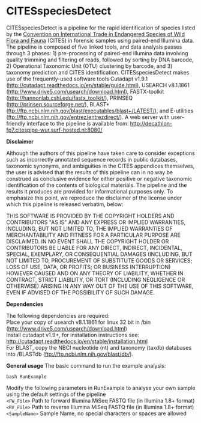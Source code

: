 # CITESspeciesDetect
CITESspeciesDetect is a pipeline for the rapid identification of species listed by the <a href="https://www.cites.org/">Convention on International Trade in Endangered Species of Wild Flora and Fauna</a> (CITES) in forensic samples using paired-end Illumina data. The pipeline is composed of five linked tools, and data analysis passes through 3 phases: 1) pre-processing of paired-end Illumina data involving quality trimming and filtering of reads, followed by sorting by DNA barcode, 2) Operational Taxonomic Unit (OTU) clustering by barcode, and 3) taxonomy prediction and CITES identification. CITESspeciesDetect makes use of the frequently-used software tools Cutadapt v1.9.1 (http://cutadapt.readthedocs.io/en/stable/guide.html), USEARCH v8.1.1861 (http://www.drive5.com/usearch/download.html), FASTX-toolkit (http://hannonlab.cshl.edu/fastx_toolkit/), PRINSEQ (http://prinseq.sourceforge.net/), BLAST+ (ftp://ftp.ncbi.nlm.nih.gov/blast/executables/blast+/LATEST/), and E-utilities (ftp://ftp.ncbi.nlm.nih.gov/entrez/entrezdirect/).
A web server with user-friendly interface to the pipeline is available from: http://decathlon-fp7.citespipe-wur.surf-hosted.nl:8080/


<strong>Disclaimer</strong>

Although the authors of this pipeline have taken care to consider exceptions such as incorrectly annotated sequence records in public databases, taxonomic synonyms, and ambiguities in the CITES appendices themselves, the user is advised that the results of this pipeline can in no way be construed as conclusive evidence for either positive or negative taxonomic identification of the contents of biological materials. The pipeline and the results it produces are provided for informational purposes only. To emphasize this point, we reproduce the disclaimer of the license under which this pipeline is released verbatim, below:

THIS SOFTWARE IS PROVIDED BY THE COPYRIGHT HOLDERS AND CONTRIBUTORS "AS IS" AND ANY EXPRESS OR IMPLIED WARRANTIES, INCLUDING, BUT NOT LIMITED TO, THE IMPLIED WARRANTIES OF MERCHANTABILITY AND FITNESS FOR A PARTICULAR PURPOSE ARE DISCLAIMED. IN NO EVENT SHALL THE COPYRIGHT HOLDER OR CONTRIBUTORS BE LIABLE FOR ANY DIRECT, INDIRECT, INCIDENTAL, SPECIAL, EXEMPLARY, OR CONSEQUENTIAL DAMAGES (INCLUDING, BUT NOT LIMITED TO, PROCUREMENT OF SUBSTITUTE GOODS OR SERVICES; LOSS OF USE, DATA, OR PROFITS; OR BUSINESS INTERRUPTION) HOWEVER CAUSED AND ON ANY THEORY OF LIABILITY, WHETHER IN CONTRACT, STRICT LIABILITY, OR TORT (INCLUDING NEGLIGENCE OR OTHERWISE) ARISING IN ANY WAY OUT OF THE USE OF THIS SOFTWARE, EVEN IF ADVISED OF THE POSSIBILITY OF SUCH DAMAGE.




<strong>Dependencies</strong>

The following dependencies are required: </br>
Place your copy of usearch v8.1.1861 for linux 32 bit in /bin (http://www.drive5.com/usearch/download.html) </br>
Install cutadapt v1.9+, for installation instructions see: http://cutadapt.readthedocs.io/en/stable/installation.html </br>
For BLAST, copy the NBCI nucleotide (nt) and taxonomy (taxdb) databases into /BLASTdb (ftp://ftp.ncbi.nlm.nih.gov/blast/db/).</br>

<strong>General usage</strong>
The basic command to run the example analysis: 
```
bash RunExample
```
Modify the following parameters in RunExample to analyse your own sample using the default settings of the pipeline</br>
```<FW_File>``` Path to forward Illumina MiSeq FASTQ file (in Illumina 1.8+ format) </br>
```<RV_File>``` Path to reverse Illumina MiSeq FASTQ file (in Illumina 1.8+ format) </br>
```<SampleName>``` Sample Name, no special characters or spaces are allowed </br>







